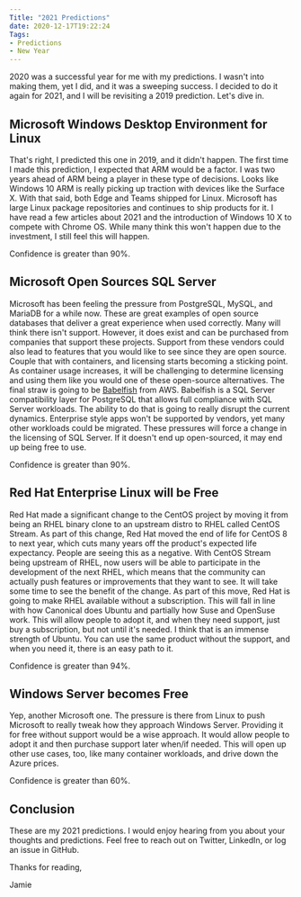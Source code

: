 ```yaml
---
Title: "2021 Predictions"
date: 2020-12-17T19:22:24
Tags:
- Predictions
- New Year 
---
```


2020 was a successful year for me with my predictions. I wasn't into making them, yet I did, and it was a sweeping success. I decided to do it again for 2021, and I will be revisiting a 2019 prediction. Let's dive in.

## Microsoft Windows Desktop Environment for Linux

That's right, I predicted this one in 2019, and it didn't happen. The first time I made this prediction, I expected that ARM would be a factor. I was two years ahead of ARM being a player in these type of decisions. Looks like Windows 10 ARM is really picking up traction with devices like the Surface X. With that said, both Edge and Teams shipped for Linux. Microsoft has large Linux package repositories and continues to ship products for it. I have read a few articles about 2021 and the introduction of Windows 10 X to compete with Chrome OS. While many think this won't happen due to the investment, I still feel this will happen.

Confidence is greater than 90%.

## Microsoft Open Sources SQL Server

Microsoft has been feeling the pressure from PostgreSQL, MySQL, and MariaDB for a while now. These are great examples of open source databases that deliver a great experience when used correctly. Many will think there isn't support. However, it does exist and can be purchased from companies that support these projects. Support from these vendors could also lead to features that you would like to see since they are open source. Couple that with containers, and licensing starts becoming a sticking point. As container usage increases, it will be challenging to determine licensing and using them like you would one of these open-source alternatives. The final straw is going to be [Babelfish](https://aws.amazon.com/blogs/opensource/want-more-postgresql-you-just-might-like-babelfish/) from AWS. Babelfish is a SQL Server compatibility layer for PostgreSQL that allows full compliance with SQL Server workloads. The ability to do that is going to really disrupt the current dynamics. Enterprise style apps won't be supported by vendors, yet many other workloads could be migrated. These pressures will force a change in the licensing of SQL Server. If it doesn't end up open-sourced, it may end up being free to use.

Confidence is greater than 90%.

## Red Hat Enterprise Linux will be Free

Red Hat made a significant change to the CentOS project by moving it from being an RHEL binary clone to an upstream distro to RHEL called CentOS Stream. As part of this change, Red Hat moved the end of life for CentOS 8 to next year, which cuts many years off the product's expected life expectancy. People are seeing this as a negative. With CentOS Stream being upstream of RHEL, now users will be able to participate in the development of the next RHEL, which means that the community can actually push features or improvements that they want to see. It will take some time to see the benefit of the change. As part of this move, Red Hat is going to make RHEL available without a subscription. This will fall in line with how Canonical does Ubuntu and partially how Suse and OpenSuse work. This will allow people to adopt it, and when they need support, just buy a subscription, but not until it's needed. I think that is an immense strength of Ubuntu. You can use the same product without the support, and when you need it, there is an easy path to it.

Confidence is greater than 94%.

## Windows Server becomes Free

Yep, another Microsoft one. The pressure is there from Linux to push Microsoft to really tweak how they approach Windows Server. Providing it for free without support would be a wise approach. It would allow people to adopt it and then purchase support later when/if needed. This will open up other use cases, too, like many container workloads, and drive down the Azure prices.

Confidence is greater than 60%.

## Conclusion

These are my 2021 predictions. I would enjoy hearing from you about your thoughts and predictions. Feel free to reach out on Twitter, LinkedIn, or log an issue in GitHub.

Thanks for reading,

Jamie
